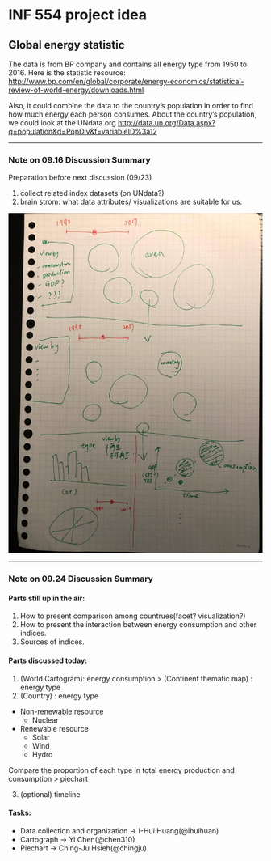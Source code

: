 # INF 554 project idea

## Global energy statistic
The data is from BP company and contains all energy type from 1950 to 2016. 
Here is the statistic resource:
http://www.bp.com/en/global/corporate/energy-economics/statistical-review-of-world-energy/downloads.html

Also, it could combine the data to the country’s population in order to find how much energy each person consumes.
About the country’s population, we could look at the UNdata.org
http://data.un.org/Data.aspx?q=population&d=PopDiv&f=variableID%3a12

***

### Note on 09.16 Discussion Summary

Preparation before next discussion (09/23)

1. collect related index datasets (on UNdata?)
2. brain strom: what data attributes/ visualizations are suitable for us.



![image](https://github.com/INF554Fall17/a7-sydtk/blob/master/meeting-notes/draft.jpg)

---

### Note on 09.24 Discussion Summary

#### Parts still up in the air:
1. How to present comparison among countrues(facet? visualization?)
2. How to present the interaction between energy consumption and other indices.
3. Sources of indices.

#### Parts discussed today:
1. (World Cartogram): energy consumption > (Continent thematic map) : energy type
2. (Country) : energy type
- Non-renewable resource
  - Nuclear
- Renewable resource
  - Solar
  - Wind
  - Hydro

Compare the proportion of each type in total energy production and consumption > piechart

3. (optional) timeline

#### Tasks:
- Data collection and organization -> I-Hui Huang(@ihuihuan)
- Cartograph -> Yi Chen(@chen310)
- Piechart -> Ching-Ju Hsieh(@chingju)
